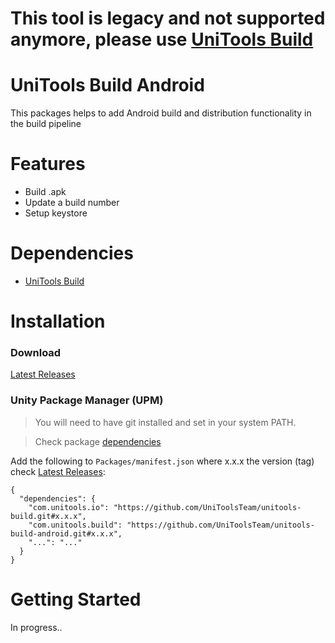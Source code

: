 # This tool is legacy and not supported anymore, please use [UniTools Build](https://github.com/UniToolsTeam/unitools-build)

# UniTools Build Android
This packages helps to add Android build and distribution functionality in the build pipeline

# Features
- Build .apk
- Update a build number 
- Setup keystore

# Dependencies
- [UniTools Build](https://github.com/UniToolsTeam/unitools-build)

# Installation

### Download
[Latest Releases](../../releases/latest)

### Unity Package Manager (UPM)

> You will need to have git installed and set in your system PATH.

> Check package [dependencies](https://github.com/UniToolsTeam/unitools-build/blob/master/package.json)

Add the following to `Packages/manifest.json` where x.x.x the version (tag) check [Latest Releases](../../releases/latest):

```
{
  "dependencies": {
    "com.unitools.io": "https://github.com/UniToolsTeam/unitools-build.git#x.x.x",
    "com.unitools.build": "https://github.com/UniToolsTeam/unitools-build-android.git#x.x.x",
    "...": "..."
  }
}
```

# Getting Started
In progress..
